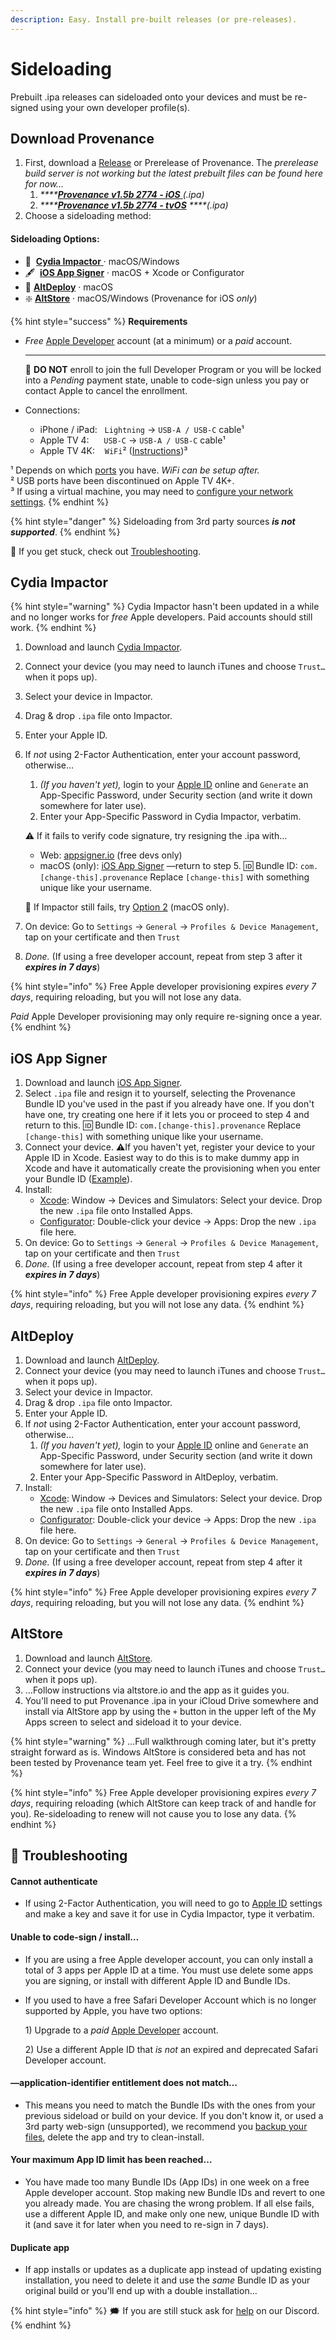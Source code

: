 ```yaml
---
description: Easy. Install pre-built releases (or pre-releases).
---
```


# Sideloading

Prebuilt .ipa releases can sideloaded onto your devices and must be re-signed using your own developer profile\(s\).

## **Download Provenance**

1. First, download a [Release](https://github.com/Provenance-Emu/Provenance/releases) or Prerelease of Provenance. The _prerelease build server is not working but the latest prebuilt files can be found here for now…_
   1. _\*\*\*\*_[_**Provenance v1.5b 2774 - iOS**_ ](https://mega.nz/file/d9tFiS6R#K-Bc50Sy-SuATwf1-jFEo5y_Lv2Q_6X9VaUMk4i7-3s) _\(.ipa\)_
   2. _\*\*\*\*_[_**Provenance v1.5b 2774 - tvOS**_](https://mega.nz/file/lo9VlSSR#7muy4bpuSqE_D7YuGjVX0QYlvJ2Sk3-rWR3v-1EGpF4) _****\(.ipa\)_
2. Choose a sideloading method:

#### **Sideloading Options:**

* 🔨  [**Cydia Impactor** ](sideloading.md#cydia-impactor)· macOS/Windows
* 🖋  [**iOS App Signer**](sideloading.md#ios-app-signer) · macOS + Xcode or Configurator
* 🧪  [**AltDeploy**](sideloading.md#altdeploy) · macOS
* ❇️  [**AltStore**](sideloading.md#altstore) · macOS/Windows \(Provenance for iOS _only_\)

{% hint style="success" %}
**Requirements**

* _Free_ [Apple Developer](https://9to5mac.com/2016/03/27/how-to-create-free-apple-developer-account-sideload-apps/) account \(at a minimum\) or a _paid_ account.  
  ****

  🛑 **DO NOT** enroll to join the full Developer Program or you will be locked into a _Pending_ payment state, unable to code-sign unless you pay or contact Apple to cancel the enrollment.  

* Connections:
  * iPhone / iPad:    `Lightning` → `USB-A / USB-C` cable¹
  * Apple TV 4:      `USB-C` → `USB-A / USB-C` cable¹
  * Apple TV 4K:     `WiFi`²  \([Instructions](http://www.redmondpie.com/how-to-wirelessly-connect-apple-tv-4k-to-xcode-on-mac/)\)³

¹ Depends on which [ports](https://support.apple.com/en-us/HT201736) you have. _WiFi can be setup after._  
² USB ports have been discontinued on Apple TV 4K+.  
³ If using a virtual machine, you may need to [configure your network settings](../../info/miscellaneous/virtualizing-macos.md#cannot-detect-apple-tv-4k-over-wifi).
{% endhint %}

{% hint style="danger" %}
Sideloading from 3rd party sources _**is not supported**_.
{% endhint %}

💢  If you get stuck, check out [Troubleshooting](sideloading.md#troubleshooting).

## Cydia Impactor

{% hint style="warning" %}
Cydia Impactor hasn't been updated in a while and no longer works for _free_ Apple developers. Paid accounts should still work.
{% endhint %}

1. Download and launch [Cydia Impactor](http://www.cydiaimpactor.com/).
2. Connect your device \(you may need to launch iTunes and choose `Trust…` when it pops up\).
3. Select your device in Impactor.
4. Drag & drop `.ipa` file onto Impactor.
5. Enter your Apple ID.
6. If _not_ using 2-Factor Authentication, enter your account password, otherwise…

   1. _\(If you haven't yet\),_ login to your [Apple ID](https://appleid.apple.com/) online and `Generate` an App-Specific Password, under Security section \(and write it down somewhere for later use\).
   2. Enter your App-Specific Password in Cydia Impactor, verbatim.

  
   ⚠️ If it fails to verify code signature, try resigning the .ipa with…

   * Web: [appsigner.io](https://appsigner.io/) \(free devs only\)
   * macOS \(only\): [iOS App Signer](https://dantheman827.github.io/ios-app-signer/)  —return to step 5.  🆔 Bundle ID: `com.[change-this].provenance`  Replace `[change-this]` with something unique like your username. 

   🚸 If Impactor still fails, try [Option 2](sideloading.md#ios-app-signer) \(macOS only\).  

7. On device: Go to `Settings` → `General` → `Profiles & Device Management`, tap on your certificate and then `Trust`
8. _Done._  \(If using a free developer account, repeat from step 3 after it _**expires in 7 days**_\)

{% hint style="info" %}
Free Apple developer provisioning expires _every 7 days_, requiring reloading, but you will not lose any data.

_Paid_ Apple Developer provisioning may only require re-signing once a year.
{% endhint %}

## iOS App Signer

1. Download and launch [iOS App Signer](https://dantheman827.github.io/ios-app-signer/).
2. Select `.ipa` file and resign it to yourself, selecting the Provenance Bundle ID you've used in the past if you already have one. If you don't have one, try creating one here if it lets you or proceed to step 4 and return to this.    🆔 Bundle ID: `com.[change-this].provenance`  Replace `[change-this]` with something unique like your username. 
3. Connect your device. ⚠️If you haven't yet, register your device to your Apple ID in Xcode. Easiest way to do this is to make dummy app in Xcode and have it automatically create the provisioning when you enter your Bundle ID  \([Example](https://dantheman827.github.io/ios-app-signer/#tab-bar)\).
4. Install:
   * [Xcode](https://itunes.apple.com/us/app/xcode/id497799835): Window → Devices and Simulators: Select your device. Drop the new `.ipa` file onto Installed Apps.
   * [Configurator](https://support.apple.com/apple-configurator): Double-click your device → Apps: Drop the new `.ipa` file here.
5. On device: Go to `Settings` → `General` → `Profiles & Device Management`, tap on your certificate and then `Trust`
6. _Done._ \(If using a free developer account, repeat from step 4 after it _**expires in 7 days**_\)

{% hint style="info" %}
Free Apple developer provisioning expires _every 7 days_, requiring reloading, but you will not lose any data.
{% endhint %}

## AltDeploy

1. Download and launch [AltDeploy](https://github.com/pixelomer/AltDeploy/releases).
2. Connect your device \(you may need to launch iTunes and choose `Trust…` when it pops up\).
3. Select your device in Impactor.
4. Drag & drop `.ipa` file onto Impactor.
5. Enter your Apple ID.
6. If _not_ using 2-Factor Authentication, enter your account password, otherwise…
   1. _\(If you haven't yet\),_ login to your [Apple ID](https://appleid.apple.com/) online and `Generate` an App-Specific Password, under Security section \(and write it down somewhere for later use\).
   2. Enter your App-Specific Password in AltDeploy, verbatim.
7. Install:
   * [Xcode](https://itunes.apple.com/us/app/xcode/id497799835): Window → Devices and Simulators: Select your device. Drop the new `.ipa` file onto Installed Apps.
   * [Configurator](https://support.apple.com/apple-configurator): Double-click your device → Apps: Drop the new `.ipa` file here.
8. On device: Go to `Settings` → `General` → `Profiles & Device Management`, tap on your certificate and then `Trust`
9. _Done._ \(If using a free developer account, repeat from step 4 after it _**expires in 7 days**_\)

{% hint style="info" %}
Free Apple developer provisioning expires _every 7 days_, requiring reloading, but you will not lose any data.
{% endhint %}

## AltStore

1. Download and launch [AltStore](https://altstore.io).
2. Connect your device \(you may need to launch iTunes and choose `Trust…` when it pops up\).
3. …Follow instructions via altstore.io and the app as it guides you. 
4. You'll need to put Provenance .ipa in your iCloud Drive somewhere and install via AltStore app by using the `+` button in the upper left of the My Apps screen to select and sideload it to your device.

{% hint style="warning" %}
…Full walkthrough coming later, but it's pretty straight forward as is. Windows AltStore is considered beta and has not been tested by Provenance team yet. Feel free to give it a try.
{% endhint %}

{% hint style="info" %}
Free Apple developer provisioning expires _every 7 days_, requiring reloading \(which AltStore can keep track of and handle for you\). Re-sideloading to renew will not cause you to lose any data.
{% endhint %}

## 💢 Troubleshooting

#### Cannot authenticate

* If using 2-Factor Authentication, you will need to go to [Apple ID](https://appleid.apple.com/) settings and make a key and save it for use in Cydia Impactor, type it verbatim.

#### Unable to code-sign / install…

* If you are using a free Apple developer account, you can only install a total of 3 apps per Apple ID at a time. You must use delete some apps you are signing, or install with different Apple ID and Bundle IDs.
* If you used to have a free Safari Developer Account which is no longer supported by Apple, you have two options: 

  1\) Upgrade to a _paid_ [Apple Developer](https://developer.apple.com/programs/) account. 

  2\) Use a different Apple ID that _is not_ an expired and deprecated Safari Developer account.

#### **—application-identifier entitlement does not match…**

* This means you need to match the Bundle IDs with the ones from your previous sideload or build on your device. If you don't know it, or used a 3rd party web-sign \(unsupported\), we recommend you [backup your files](../../info/miscellaneous/restoring-files.md), delete the app and try to clean-install.

#### **Your maximum App ID limit has been reached…**

* You have made too many Bundle IDs \(App IDs\) in one week on a free Apple developer account. Stop making new Bundle IDs and revert to one you already made. You are chasing the wrong problem. If all else fails, use a different Apple ID, and make only one new, unique Bundle ID with it \(and save it for later when you need to re-sign in 7 days\).

#### Duplicate app

* If app installs or updates as a duplicate app instead of updating existing installation, you need to delete it and use the _same_ Bundle ID as your original build or you'll end up with a double installation…



{% hint style="info" %}
🗯 If you are still stuck ask for [help](https://discord.gg/NhzgrXh) on our Discord.
{% endhint %}

